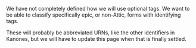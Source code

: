 We have not completely defined how we will use optional tags.  We want to be able to classify specifically epic, or non-Attic, forms with identifying tags.

These will probably be abbreviated URNs, like the other identifiers in Kanōnes, but we will have to update this page when that is finally settled.